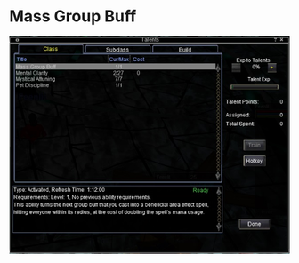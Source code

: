 <!-- TITLE: Mass Group Buff -->
<!-- SUBTITLE: A quick summary of Mass Group Buff -->

# Mass Group Buff
![Mass Group Buff](/uploads/a-as/mass-group-buff.jpg "Mass Group Buff")